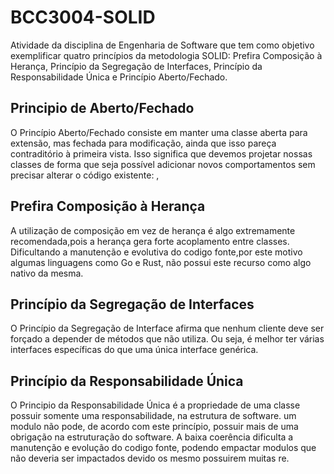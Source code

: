 # BCC3004-SOLID

Atividade da disciplina de Engenharia de Software que tem como objetivo exemplificar quatro princípios da metodologia SOLID: Prefira Composição à Herança, Princípio da Segregação de Interfaces, Princípio da Responsabilidade Única e Princípio Aberto/Fechado.

## Principio de Aberto/Fechado
O Princípio Aberto/Fechado consiste em manter uma classe aberta para extensão, mas fechada para modificação, ainda que isso pareça contraditório à primeira vista. Isso significa que devemos projetar nossas classes de forma que seja possível adicionar novos comportamentos sem precisar alterar o código existente:
, 
## Prefira Composição à Herança
A utilização de composição em vez de herança é algo extremamente recomendada,pois a herança gera  forte acoplamento entre classes. Dificultando a manutenção e evolutiva do codigo fonte,por este motivo algumas linguagens como Go e Rust, não possui este recurso como algo nativo da mesma.

## Princípio da Segregação de Interfaces

O Princípio da Segregação de Interface afirma que nenhum cliente deve ser forçado a depender de métodos que não utiliza. Ou seja, é melhor ter várias interfaces específicas do que uma única interface genérica.

## Princípio da Responsabilidade Única
O Principio da Responsabilidade Única é a propriedade de uma classe possuir somente uma responsabilidade, na estrutura de software. um modulo não pode, de acordo com este princípio, possuir mais de uma obrigação na estruturação do software. A baixa coerência dificulta a manutenção e evolução do codigo fonte, podendo empactar modulos que não deveria ser impactados devido os mesmo possuirem muitas re.    
